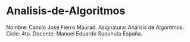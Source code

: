 # Analisis-de-Algoritmos

Nombre: Camilo José Fierro Maurad.
Asignatura: Análisis de Algoritmos.
Ciclo: 4to.
Docente: Manuel Eduardo Sucunuta España.
